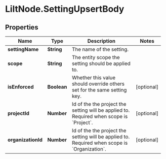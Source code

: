 # LiltNode.SettingUpsertBody

## Properties

Name | Type | Description | Notes
------------ | ------------- | ------------- | -------------
**settingName** | **String** | The name of the setting. | 
**scope** | **String** | The entity scope the setting should be applied to. | 
**isEnforced** | **Boolean** | Whether this value should override others set for the same setting key.  | [optional] 
**projectId** | **Number** | Id of the the project the setting will be applied to. Required when scope is &#x60;Project&#x60;.  | [optional] 
**organizationId** | **Number** | Id of the the project the setting will be applied to. Required when scope is &#x60;Organization&#x60;.  | [optional] 


